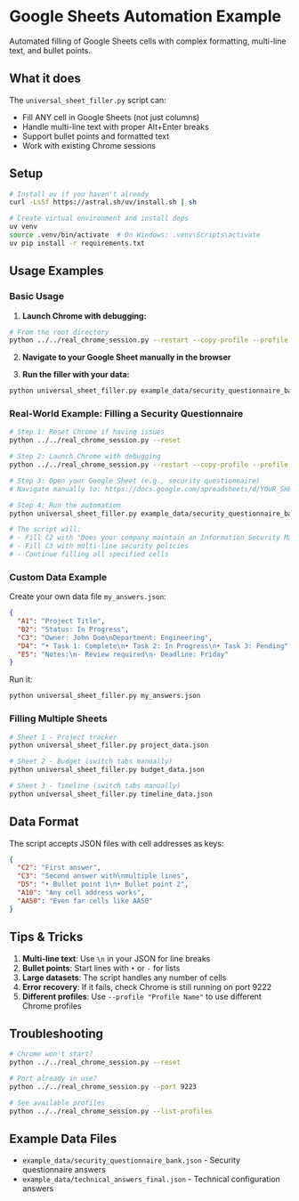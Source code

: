 # Google Sheets Automation Example

Automated filling of Google Sheets cells with complex formatting, multi-line text, and bullet points.

## What it does

The `universal_sheet_filler.py` script can:
- Fill ANY cell in Google Sheets (not just columns)
- Handle multi-line text with proper Alt+Enter breaks
- Support bullet points and formatted text
- Work with existing Chrome sessions

## Setup

```bash
# Install uv if you haven't already
curl -LsSf https://astral.sh/uv/install.sh | sh

# Create virtual environment and install deps
uv venv
source .venv/bin/activate  # On Windows: .venv\Scripts\activate
uv pip install -r requirements.txt
```

## Usage Examples

### Basic Usage

1. **Launch Chrome with debugging:**
```bash
# From the root directory
python ../../real_chrome_session.py --restart --copy-profile --profile "Profile 2"
```

2. **Navigate to your Google Sheet manually in the browser**

3. **Run the filler with your data:**
```bash
python universal_sheet_filler.py example_data/security_questionnaire_bank.json
```

### Real-World Example: Filling a Security Questionnaire

```bash
# Step 1: Reset Chrome if having issues
python ../../real_chrome_session.py --reset

# Step 2: Launch Chrome with debugging
python ../../real_chrome_session.py --restart --copy-profile --profile "Profile 2"

# Step 3: Open your Google Sheet (e.g., security questionnaire)
# Navigate manually to: https://docs.google.com/spreadsheets/d/YOUR_SHEET_ID

# Step 4: Run the automation
python universal_sheet_filler.py example_data/security_questionnaire_bank.json

# The script will:
# - Fill C2 with "Does your company maintain an Information Security Management System?"
# - Fill C3 with multi-line security policies
# - Continue filling all specified cells
```

### Custom Data Example

Create your own data file `my_answers.json`:
```json
{
  "A1": "Project Title",
  "B2": "Status: In Progress",
  "C3": "Owner: John Doe\nDepartment: Engineering",
  "D4": "• Task 1: Complete\n• Task 2: In Progress\n• Task 3: Pending",
  "E5": "Notes:\n- Review required\n- Deadline: Friday"
}
```

Run it:
```bash
python universal_sheet_filler.py my_answers.json
```

### Filling Multiple Sheets

```bash
# Sheet 1 - Project tracker
python universal_sheet_filler.py project_data.json

# Sheet 2 - Budget (switch tabs manually)
python universal_sheet_filler.py budget_data.json

# Sheet 3 - Timeline (switch tabs manually)  
python universal_sheet_filler.py timeline_data.json
```

## Data Format

The script accepts JSON files with cell addresses as keys:

```json
{
  "C2": "First answer",
  "C3": "Second answer with\nmultiple lines",
  "D5": "• Bullet point 1\n• Bullet point 2",
  "A10": "Any cell address works",
  "AA50": "Even far cells like AA50"
}
```

## Tips & Tricks

1. **Multi-line text**: Use `\n` in your JSON for line breaks
2. **Bullet points**: Start lines with `•` or `-` for lists
3. **Large datasets**: The script handles any number of cells
4. **Error recovery**: If it fails, check Chrome is still running on port 9222
5. **Different profiles**: Use `--profile "Profile Name"` to use different Chrome profiles

## Troubleshooting

```bash
# Chrome won't start?
python ../../real_chrome_session.py --reset

# Port already in use?
python ../../real_chrome_session.py --port 9223

# See available profiles
python ../../real_chrome_session.py --list-profiles
```

## Example Data Files

- `example_data/security_questionnaire_bank.json` - Security questionnaire answers
- `example_data/technical_answers_final.json` - Technical configuration answers